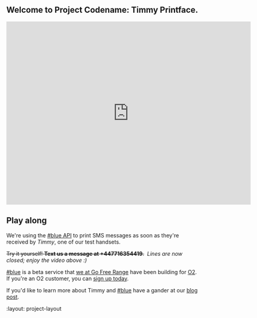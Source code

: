 <h2 id="tag">
  Welcome to Project&nbsp;Codename:&nbsp;Timmy&nbsp;Printface.
</h2>

<div class="section group">
  <iframe src="http://player.vimeo.com/video/22439313?color=ffffff" width="640" height="480" frameborder="0"></iframe>
</div>

<div class="section group" markdown="1">

## Play along

We're using the [#blue API] to print SMS messages as soon as they're received by *Timmy*, one of our test handsets.

<p><del>Try it yourself! <strong>Text us a message at +447716354419</strong>.</del>&nbsp; <em>Lines are now closed; enjoy the video above :)</em></p>

[#blue] is a beta service that [we at Go Free Range](/) have been building for [O2]. If you're an O2 customer, you can [sign up today][#blue].

If you'd like to learn more about Timmy and [#blue] have a gander at our [blog post].

</div>

[#blue API]: https://api.hashblue.com
[#blue]: https://hashblue.com
[O2]: http://www.o2.co.uk
[blog post]: /say-hello-to-timmy-printface

:layout: project-layout
